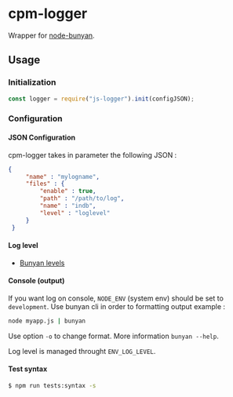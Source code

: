 # cpm-logger
Wrapper for [node-bunyan](https://github.com/trentm/node-bunyan).

## Usage

### Initialization
```javascript
const logger = require("js-logger").init(configJSON);
```

### Configuration

#### JSON Configuration
cpm-logger takes in parameter the following JSON :

```JSON
{
     "name" : "mylogname",
     "files" : {
         "enable" : true,
         "path" : "/path/to/log",
         "name" : "indb",
         "level" : "loglevel"
     }
 }
```

#### Log level
  * [Bunyan levels](https://github.com/trentm/node-bunyan#log-method-api)

#### Console (output)
If you want log on console, `NODE_ENV` (system env) should be set to `development`. Use bunyan cli in order to formatting output example :
```bash
node myapp.js | bunyan
```
Use option `-o` to change format. More information `bunyan --help`.

Log level is managed throught `ENV_LOG_LEVEL`.

#### Test syntax

```bash
$ npm run tests:syntax -s
```
